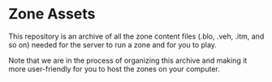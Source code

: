 # Zone Assets

This repository is an archive of all the zone content files (.blo, .veh, .itm, and so on) needed for the server to run a zone and for you to play.

Note that we are in the process of organizing this archive and making it more user-friendly for you to host the zones on your computer.